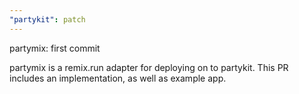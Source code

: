 ```yaml
---
"partykit": patch
---
```


partymix: first commit

partymix is a remix.run adapter for deploying on to partykit. This PR includes an implementation, as well as example app.
